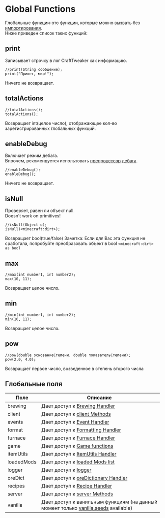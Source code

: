 # Global Functions

Глобальные функции-это функции, которые можно вызвать без [импортирования](/AdvancedFunctions/Import/).  
Ниже приведен список таких функций:

## print

Записывает строчку в лог CraftTweaker как информацию.

```zenscript
//print(String сообщение);
print("Привет, мир!");
```

Ничего не возвращает.

## totalActions

```zenscript
//totalActions();
totalActions();
```

Возвращает int(целое число), отображающее кол-во зарегистрированных глобальных функций.

## enableDebug

Включает режим дебага.  
Впрочем, рекомендуется использовать [препроцессор дебага](/AdvancedFunctions/Preprocessors/DebugPreprocessor/).

```zenscript
//enableDebug();
enableDebug();
```

Ничего не возвращает.

## isNull

Проверяет, равен ли объект null.  
Doesn't work on primitives!

```zenscript
//isNull(Object o);
isNull(<minecraft:dirt>);
```

Возвращает bool(true/false) Заметка: Если для Вас эта функция не сработала, попробуйте преобразовать объект в bool `<minecraft:dirt> as bool`

## max

```zenscript
//max(int number1, int number2);
max(10, 11);
```

Возвращает целое число.

## min

```zenscript
//min(int number1, int number2);
min(10, 11);
```

Возвращает целое число.

## pow

```zenscript
//pow(double основаниеСтепени, double показательСтепени);
pow(2.0, 4.0);
```

Возвращает первое число, возведенное в степень второго числа

## Глобальные поля

| Поле       | Описание                                                                                       |
| ---------- | ---------------------------------------------------------------------------------------------- |
| brewing    | Дает доступ к [Brewing Handler](/Vanilla/Recipes/Recipes_Brewing_Stand/)                        |
| client     | Дает доступ к [client Methods](/Vanilla/Game/IClient/)                                              |
| events     | Дает доступ к [Event Handler](/Vanilla/Events/IEventManager/)                                   |
| format     | Дает доступ к [Formatting Handler](/Vanilla/Utils/IFormatter/)                                  |
| furnace    | Дает доступ к [Furnace Handler](/Vanilla/Recipes/Furnace/Recipes_Furnace/)                      |
| game       | Дает доступ к [Game functions](/Vanilla/Game/IGame/)                                                |
| itemUtils  | Дает доступ к [ItemUtils Handler](/Vanilla/Utils/IItemUtils/)                                   |
| loadedMods | Дает доступ к [loaded Mods list](/Vanilla/Game/Mods/)                                           |
| logger     | Дает доступ к [logger](/Vanilla/Utils/Logger/)                                                  |
| oreDict    | Дает доступ к [oreDictionary Handler](/Vanilla/OreDict/IOreDict/)                               |
| recipes    | Дает доступ к [Recipe Handler](/Vanilla/Recipes/Crafting/Recipes_Crafting_Table/)               |
| server     | Дает доступ к [server Methods](/Vanilla/Game/IServer/)                                              |
| vanilla    | Дает доступ к ванильным функциям (на данный момент только [vanilla.seeds](/Vanilla/Recipes/Seeds/) available) |
